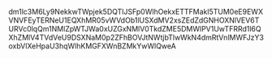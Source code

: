 dm1lc3M6Ly9NekkwTWpjek5DQTlJSFp0WlhOekxETTFMakl5TUM0eE9EWXVNVFEyTERNeU1EQXhMR05vWVdOb1lUSXdMV2xsZEdZdGNHOXNlVEV6TURVc0lqQm1NMlZpWTJWa0xUZGxNMlV0TkdZME5DMWlPV1UwTFRRd1l6QXhZMlV4TVdVeU9DSXNaM0p2ZFhBOVJtNWtjbTlwWkN4dmRtVnlMWFJzY3oxbVlXeHpaU3hqWlhKMGFXWnBZMkYwWlQweA
